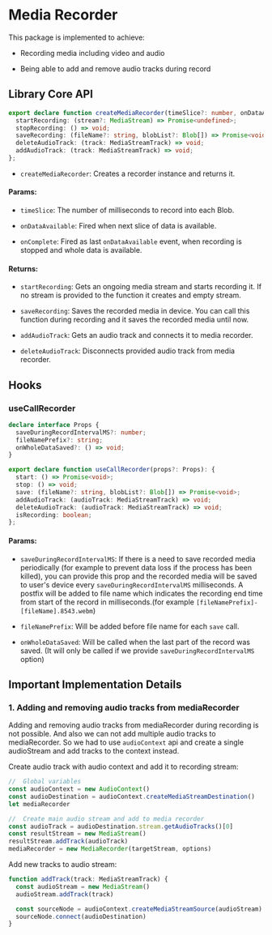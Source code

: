 # Media Recorder

This package is implemented to achieve:

- Recording media including video and audio

- Being able to add and remove audio tracks during record

## Library Core API

```ts
export declare function createMediaRecorder(timeSlice?: number, onDataAvailable?: (newBlob: Blob) => void, onComplete?: (newBlob: Blob) => void): {
  startRecording: (stream?: MediaStream) => Promise<undefined>;
  stopRecording: () => void;
  saveRecording: (fileName?: string, blobList?: Blob[]) => Promise<void>;
  deleteAudioTrack: (track: MediaStreamTrack) => void;
  addAudioTrack: (track: MediaStreamTrack) => void;
};
```

- `createMediaRecorder`: Creates a recorder instance and returns it.

#### Params:

- `timeSlice`: The number of milliseconds to record into each Blob.

- `onDataAvailable`: Fired when next slice of data is available.

- `onComplete`: Fired as last `onDataAvailable` event, when recording is stopped and whole data is available.

#### Returns:

- `startRecording`: Gets an ongoing media stream and starts recording it. If no stream is provided to the function it creates and empty stream.

- `saveRecording`: Saves the recorded media in device. You can call this function during recording and it saves the recorded media until now.

- `addAudioTrack`: Gets an audio track and connects it to media recorder.

- `deleteAudioTrack`: Disconnects provided audio track from media recorder.

## Hooks

### useCallRecorder

```ts
declare interface Props {
  saveDuringRecordIntervalMS?: number;
  fileNamePrefix?: string;
  onWholeDataSaved?: () => void;
}

export declare function useCallRecorder(props?: Props): {
  start: () => Promise<void>;
  stop: () => void;
  save: (fileName?: string, blobList?: Blob[]) => Promise<void>;
  addAudioTrack: (audioTrack: MediaStreamTrack) => void;
  deleteAudioTrack: (audioTrack: MediaStreamTrack) => void;
  isRecording: boolean;
};
```

#### Params:

- `saveDuringRecordIntervalMS`: If there is a need to save recorded media periodically (for example to prevent data loss if the process has been killed), you can provide this prop and the recorded media will be saved to user's device every `saveDuringRecordIntervalMS` milliseconds. A postfix will be added to file name which indicates the recording end time from start of the record in milliseconds.(for example `[fileNamePrefix]-[fileName].8543.webm`)

- `fileNamePrefix`: Will be added before file name for each `save` call.

- `onWholeDataSaved`: Will be called when the last part of the record was saved. (It will only be called if we provide `saveDuringRecordIntervalMS` option) 

## Important Implementation Details

### 1. Adding and removing audio tracks from mediaRecorder

Adding and removing audio tracks from mediaRecorder during recording is not possible. And also we can not add multiple audio tracks to mediaRecorder. So we had to use `audioContext` api and create a single audioStream and add tracks to the context instead.

Create audio track with audio context and add it to recording stream:

```ts
//  Global variables
const audioContext = new AudioContext()
const audioDestination = audioContext.createMediaStreamDestination()
let mediaRecorder

//  Create main audio stream and add to media recorder
const audioTrack = audioDestination.stream.getAudioTracks()[0]
const resultStream = new MediaStream()
resultStream.addTrack(audioTrack)
mediaRecorder = new MediaRecorder(targetStream, options)
```

Add new tracks to audio stream:

```ts
function addTrack(track: MediaStreamTrack) {
  const audioStream = new MediaStream()
  audioStream.addTrack(track)

  const sourceNode = audioContext.createMediaStreamSource(audioStream)
  sourceNode.connect(audioDestination)
}
```
